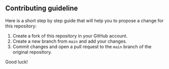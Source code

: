 ## Contributing guideline

Here is a short step by step guide that will help you to propose a change for this repository:
1. Create a fork of this repository in your GitHub account.
2. Create a new branch from `main` and add your changes.
3. Commit changes and open a pull request to the `main` branch of the original repository.

Good luck!
